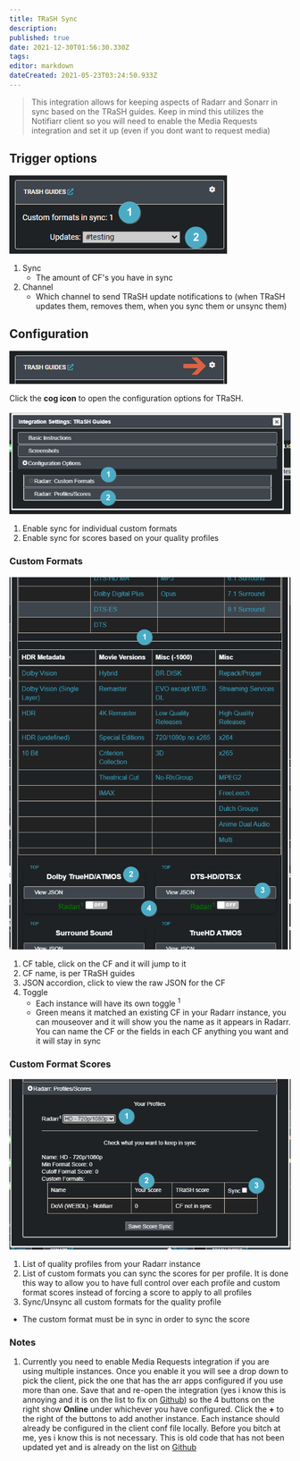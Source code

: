 ```yaml
---
title: TRaSH Sync
description: 
published: true
date: 2021-12-30T01:56:30.330Z
tags: 
editor: markdown
dateCreated: 2021-05-23T03:24:50.933Z
---
```


> This integration allows for keeping aspects of Radarr and Sonarr in sync based on the TRaSH guides. Keep in mind this utilizes the Notifiarr client so you will need to enable the Media Requests integration and set it up (even if you dont want to request media)

## Trigger options

![trigger-channels.png](/trash/trigger-channels.png)

1. Sync
    - The amount of CF's you have in sync
1. Channel
    - Which channel to send TRaSH update notifications to (when TRaSH updates them, removes them, when you sync them or unsync them)


## Configuration

![open-configuration.png](/trash/open-configuration.png)

Click the **cog icon** to open the configuration options for TRaSH.

![configuration-2.png](/trash/configuration-2.png)

1. Enable sync for individual custom formats
1. Enable sync for scores based on your quality profiles

### Custom Formats

![configuration.png](/trash/configuration.png)

1. CF table, click on the CF and it will jump to it
1. CF name, is per TRaSH guides
1. JSON accordion, click to view the raw JSON for the CF
1. Toggle
	- Each instance will have its own toggle <sup>1</sup>
	- Green means it matched an existing CF in your Radarr instance, you can mouseover and it will show you the name as it appears in Radarr. You can name the CF or the fields in each CF anything you want and it will stay in sync

### Custom Format Scores

![configuration.png-3](/trash/configuration-3.png)

1. List of quality profiles from your Radarr instance
1. List of custom formats you can sync the scores for per profile. It is done this way to allow you to have full control over each profile and custom format scores instead of forcing a score to apply to all profiles
1. Sync/Unsync all custom formats for the quality profile
- The custom format must be in sync in order to sync the score

### Notes

1. Currently you need to enable Media Requests integration if you are using multiple instances. Once you enable it you will see a drop down to pick the client, pick the one that has the arr apps configured if you use more than one. Save that and re-open the integration (yes i know this is annoying and it is on the list to fix on [Github](https://github.com/Notifiarr/website/issues/79)) so the 4 buttons on the right show **Online** under whichever you have configured. Click the **+** to the right of the buttons to add another instance. Each instance should already be configured in the client conf file locally. Before you bitch at me, yes i know this is not necessary. This is old code that has not been updated yet and is already on the list on [Github](https://github.com/Notifiarr/website/issues/72)
